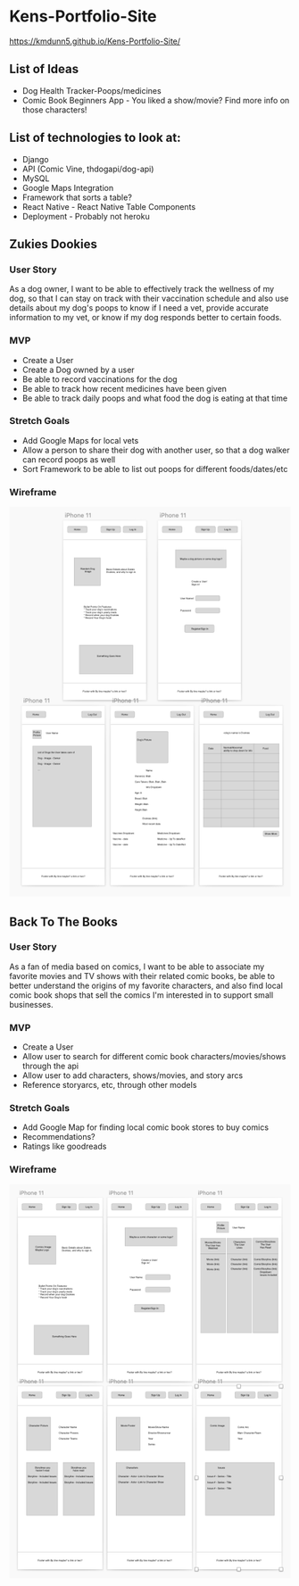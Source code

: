 # Kens-Portfolio-Site

https://kmdunn5.github.io/Kens-Portfolio-Site/

## List of Ideas

- Dog Health Tracker-Poops/medicines
- Comic Book Beginners App - You liked a show/movie? Find more info on those characters!

## List of technologies to look at:

- Django
- API (Comic Vine, thdogapi/dog-api)
- MySQL
- Google Maps Integration
- Framework that sorts a table?
- React Native - React Native Table Components
- Deployment - Probably not heroku

## Zukies Dookies

### User Story

As a dog owner, I want to be able to effectively track the wellness of my dog, so that I can stay on track with their vaccination schedule and also use details about my dog's poops to know if I need a vet, provide accurate information to my vet, or know if my dog responds better to certain foods.

### MVP

- Create a User
- Create a Dog owned by a user
- Be able to record vaccinations for the dog
- Be able to track how recent medicines have been given
- Be able to track daily poops and what food the dog is eating at that time

### Stretch Goals

- Add Google Maps for local vets
- Allow a person to share their dog with another user, so that a dog walker can record poops as well
- Sort Framework to be able to list out poops for different foods/dates/etc

### Wireframe

![Zookies Dookies Wireframe](https://github.com/kmdunn5/Kens-Portfolio-Site/blob/main/images/Zookies%20Dookies.png)

## Back To The Books

### User Story

As a fan of media based on comics, I want to be able to associate my favorite movies and TV shows with their related comic books, be able to better understand the origins of my favorite characters, and also find local comic book shops that sell the comics I'm interested in to support small businesses.

### MVP

- Create a User
- Allow user to search for different comic book characters/movies/shows through the api
- Allow user to add characters, shows/movies, and story arcs
- Reference storyarcs, etc, through other models

### Stretch Goals

- Add Google Map for finding local comic book stores to buy comics
- Recommendations?
- Ratings like goodreads

### Wireframe

![Back To The Book Wireframe](https://github.com/kmdunn5/Kens-Portfolio-Site/blob/main/images/Back%20to%20the%20Book.png)
